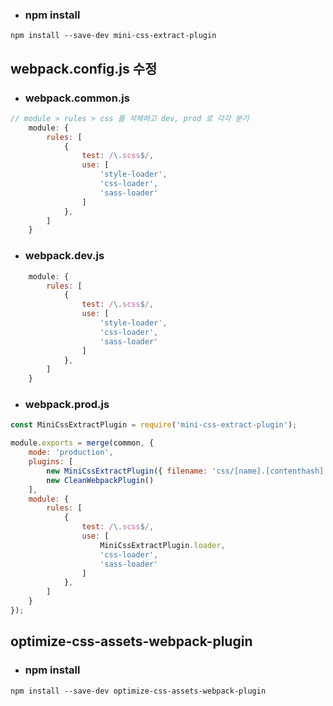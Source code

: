 - ### npm install
```
npm install --save-dev mini-css-extract-plugin
```

## webpack.config.js 수정

- ### webpack.common.js
```javascript
// module > rules > css 를 삭제하고 dev, prod 로 각각 분기
    module: {
        rules: [
            {
                test: /\.scss$/,
                use: [
                    'style-loader', 
                    'css-loader', 
                    'sass-loader'
                ]
            },
        ]
    }
```

- ### webpack.dev.js
```javascript
    module: {
        rules: [
            {
                test: /\.scss$/,
                use: [
                    'style-loader', 
                    'css-loader', 
                    'sass-loader'
                ]
            },
        ]
    }
```

- ### webpack.prod.js
```javascript
const MiniCssExtractPlugin = require('mini-css-extract-plugin');

module.exports = merge(common, {
    mode: 'production',
    plugins: [
        new MiniCssExtractPlugin({ filename: 'css/[name].[contenthash].css' }),
        new CleanWebpackPlugin()
    ],
    module: {
        rules: [
            {
                test: /\.scss$/,
                use: [
                    MiniCssExtractPlugin.loader, 
                    'css-loader', 
                    'sass-loader'
                ]
            },
        ]
    }
});
```

## optimize-css-assets-webpack-plugin
- ### npm install
```
npm install --save-dev optimize-css-assets-webpack-plugin
```
